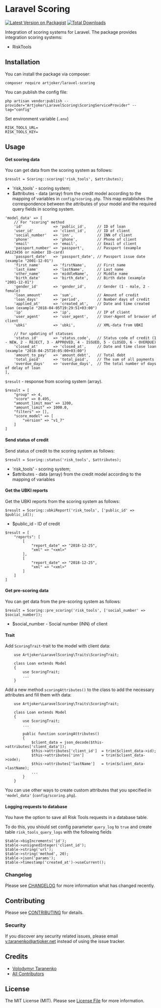 # Laravel Scoring

[![Latest Version on Packagist](https://img.shields.io/packagist/v/artjoker/laravel-scoring.svg?style=flat-square)](https://packagist.org/packages/artjoker/laravel-scoring)
[![Total Downloads](https://img.shields.io/packagist/dt/artjoker/laravel-scoring.svg?style=flat-square)](https://packagist.org/packages/artjoker/laravel-scoring)

Integration of scoring systems for Laravel. The package provides integration scoring systems:
- RiskTools

## Installation

You can install the package via composer:

```
composer require artjoker/laravel-scoring
```
You can publish the config file:
```
php artisan vendor:publish --provider="Artjoker\LaravelScoring\ScoringServiceProvider" --tag="config"
```

Set environment variable (`.env`)
```
RISK_TOOLS_URL=
RISK_TOOLS_KEY=
```

## Usage

#### Get scoring data

You can get data from the scoring system as follows:
```
$result = Scoring::scoring('risk_tools', $attributes);
```
- 'risk_tools' - scoring system;
- $attributes - data (array) from the credit model according to the mapping of variables in `config/scoring.php`. This map establishes the correspondence between the attributes of your model and the required query fields in scoring system.

```
'model_data' => [
    // For "scoring" method
    'id'              => 'public_id',     // ID of loan
    'user_id'         => 'client_id',     // ID of client
    'social_number'   => 'inn',           // INN of client
    'phone'           => 'phone',         // Phone of client
    'email'           => 'email',         // Email of client
    'passport_number' => 'passport',      // Passport (example АА123456 or number ID-card)
    'passport_date'   => 'passport_date', // Passport issue date (example "2001-12-01")
    'first_name'      => 'firstName',     // First name
    'last_name'       => 'lastName',      // Last name
    'other_name'      => 'middleName',    // Middle name
    'birth_date'      => 'birth_date',    // Birth date (example "2001-12-01")
    'gender_id'       => 'gender_id',     // Gender (1 - male, 2 - female)
    'loan_amount'     => 'sum',           // Amount of credit
    'loan_days'       => 'period',        // Number days of credit
    'applied_at'      => 'created_at',    // Date and time created loan (example "2018-04-05T19:29:51+03:00")
    'ip'              => 'ip',            // IP of client
    'user_agent'      => 'user_agent',    // User-Agent of browser of client
    'ubki'            => 'ubki',          // XML-data from UBKI

    // For updating of statuses
    'status_id'       => 'status_code',   // Status code of credit (1 - NEW, 2 - REJECT, 3 - APPROVED, 4 - ISSUED, 5 - CLOSED, 6 - OVERDUE)
    'closed_at'       => 'closed_at',     // Date and time close loan (example "2018-04-25T10:05:00+03:00")
    'amount_to_pay'   => 'amount_debt',   // Total debt
    'total_paid'      => 'total_paid',    // The sum of all payments
    'overdue_days'    => 'overdue_days',  // The total number of days of delay of loan
],
```
`$result` - response from scoring system (array).
```
$result = [
    "group" => 4,
    "score" => 0.495,
    "amount_limit_max" => 1200,
    "amount_limit" => 1000.0,
    "filters" => [],
    "score_model" => [
        "version" => "v1_7"
    ]
]
```

#### Send status of credit

Send status of credit to the scoring system as follows:
```
$result = Scoring::status('risk_tools', $attributes);
```
- 'risk_tools' - scoring system;
- $attributes - data (array) from the credit model according to the mapping of variables

#### Get the UBKI reports

Get the UBKI reports from the scoring system as follows:
```
$result = Scoring::ubkiReport('risk_tools', ['public_id' => $public_id]);
```
- $public_id - ID of credit

```
$result = [
    "reports": [
        [
            "report_date" => "2018-12-25",
            "xml" => "<xml>"
        ],
        [
            "report_date" => "2018-12-25",
            "xml" => "<xml>"
        ]
    ]
]
```

#### Get pre-scoring data

You can get data from the pre-scoring system as follows:
```
$result = Scoring::pre_scoring('risk_tools', ['social_number' => $social_number]);
```
- $social_number - Social number (INN) of client

#### Trait

Add `ScoringTrait`-trait to the model with client data:
```
    use Artjoker\LaravelScoring\Traits\ScoringTrait;

    class Loan extends Model
    {
        use ScoringTrait;
        ...
    }
```

Add a new method `scoringAttributes()` to the class to add the necessary attributes and fill them with data:

```
    use Artjoker\LaravelScoring\Traits\ScoringTrait;

    class Loan extends Model
    {
        use ScoringTrait;
        ...
        
        public function scoringAttributes()
        {
            $client_data = json_decode($this->attributes['client_data']);
            $this->attributes['client_id']  = trim($client_data->id); 
            $this->attributes['inn']        = trim($client_data->code); 
            $this->attributes['lastName']   = trim($client_data->lastName); 
            ...
        }
    }
```
You can use other ways to create custom attributes that you specified in `'model_data'` (`config/scoring.php`).

#### Logging requests to database

You have the option to save all Risk Tools requests in a database table. 

To do this, you should set config parameter ``query_log`` to ``true`` and create table ``risk_tools_query_logs`` with the following fields

```
$table->bigIncrements('id');
$table->unsignedInteger('client_id');
$table->string('url');
$table->string('method', 20);
$table->json('params');
$table->timestamp('created_at')->useCurrent();
```

### Changelog

Please see [CHANGELOG](CHANGELOG.md) for more information what has changed recently.

## Contributing

Please see [CONTRIBUTING](CONTRIBUTING.md) for details.

### Security

If you discover any security related issues, please email v.taranenko@artjoker.net instead of using the issue tracker.

## Credits

- [Volodymyr Taranenko](https://github.com/VT2)
- [All Contributors](../../contributors)

## License

The MIT License (MIT). Please see [License File](LICENSE.md) for more information.

